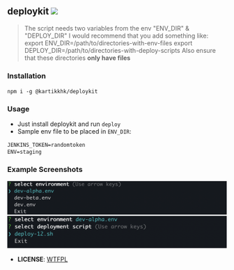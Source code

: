 ## deploykit ![](https://img.shields.io/badge/deploy-deploykit-blue)

<blockquote>
The script needs two variables from the env "ENV_DIR" & "DEPLOY_DIR"
I would recommend that you add something like:
export ENV_DIR=/path/to/directories-with-env-files
export DEPLOY_DIR=/path/to/directories-with-deploy-scripts
Also ensure that these directories <b>only have files</b>
</blockquote>

### Installation

`npm i -g @kartikkhk/deploykit`

### Usage

- Just install deploykit and run `deploy`
- Sample env file to be placed in `ENV_DIR`:

```
JENKINS_TOKEN=randomtoken
ENV=staging
```

### Example Screenshots

![example1](./assets/example1.png) <br/>
![example2](./assets/example2.png)

- **LICENSE**: [WTFPL](http://www.wtfpl.net/)
